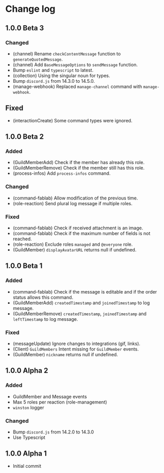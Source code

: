 # Change log

## 1.0.0 Beta 3

### Changed

- (channel) Rename `checkContentMessage` function to `generateQuotedMessage`.
- (channel) Add `BaseMessageOptions` to `sendMessage` function.
- Bump `eslint` and `typescript` to latest.
- (collection) Using the singular noun for types.
- Bump `discord.js` from 14.3.0 to 14.5.0.
- (manage-webhook) Replaced `manage-channel` command with `manage-webhook`.

## Fixed

- (interactionCreate) Some command types were ignored.

## 1.0.0 Beta 2

### Added

- (GuildMemberAdd) Check if the member has already this role.
- (GuildMemberRemove) Check if the member still has this role.
- (process-infos) Add `process-infos` command.

### Changed

- (command-fablab) Allow modification of the previous time.
- (role-reaction) Send plural log message if multiple roles.

### Fixed

- (command-fablab) Check if received attachment is an image.
- (command-fablab) Check if the maximum number of fields is not reached.
- (role-reaction) Exclude roles `managed` and `@everyone` role.
- (GuildMember) `displayAvatarURL` returns null if undefined.

## 1.0.0 Beta 1

### Added

- (command-fablab) Check if the message is editable and if the order status allows this command.
- (GuildMemberAdd) `createdTimestamp` and `joinedTimestamp` to log message.
- (GuildMemberRemove) `createdTimestamp`, `joinedTimestamp` and `leftTimestamp` to log message.

### Fixed

- (messageUpdate) Ignore changes to integrations (gif, links).
- (Client) `GuildMembers` Intent missing for `GuildMember` events.
- (GuildMember) `nickname` returns null if undefined.

## 1.0.0 Alpha 2

### Added

- GuildMember and Message events
- Max 5 roles per reaction (role-management)
- `winston` logger

### Changed

- Bump `discord.js` from 14.2.0 to 14.3.0
- Use Typescript

## 1.0.0 Alpha 1

- Initial commit
